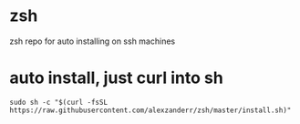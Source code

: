 # zsh
zsh repo for auto installing on ssh machines

# auto install, just curl into sh
```shell
sudo sh -c "$(curl -fsSL https://raw.githubusercontent.com/alexzanderr/zsh/master/install.sh)"
```
